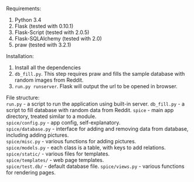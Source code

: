 Requirements:  
1) Python 3.4  
2) Flask (tested with 0.10.1)  
3) Flask-Script (tested with 2.0.5)  
4) Flask-SQLAlchemy (tested with 2.0)  
5) praw (tested with 3.2.1)  

Installation:  
1) Install all the dependencies  
2) `db_fill.py`. This step requires praw and fills the sample database with random images from Reddit.  
3) `run.py runserver`. Flask will output the url to be opened in browser.  

File structure:  
`run.py` - a script to run the application using built-in server.
`db_fill.py` - a script to fill database with random data from Reddit.
`spice` - main app directory, treated similar to a module.  
`spice/config.py` - app config, self-explanatory.  
`spice/database.py` - interface for adding and removing data from database, including adding pictures.  
`spice/misc.py` - various functions for adding pictures.  
`spice/models.py` - each class is a table, with keys to add relations.  
`spice/static/` - various files for templates.  
`spice/templates/` - web page templates.  
`spice/test.db/` - default database file.
`spice/views.py` - various functions for rendering pages.
